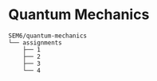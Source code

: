 # Quantum Mechanics

```
SEM6/quantum-mechanics
└── assignments
    ├── 1
    ├── 2
    ├── 3
    └── 4
```
